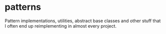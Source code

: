 patterns
========

Pattern implementations, utilities, abstract base classes and other stuff that I often end up reimplementing in almost every project.